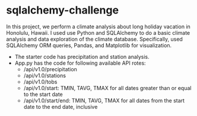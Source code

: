 # sqlalchemy-challenge
In this project, we perform a climate analysis about long holiday vacation in Honolulu, Hawaii. I used use Python and SQLAlchemy to do a basic climate analysis and data exploration of the climate database. Specifically, used SQLAlchemy ORM queries, Pandas, and Matplotlib for visualization.

* The starter code has precipitation and station analysis.
* App.py has the code for following available API rotes:
  - /api/v1.0/precipitation
  - /api/v1.0/stations
  - /api/v1.0/tobs
  - /api/v1.0/start: TMIN, TAVG, TMAX for all dates greater than or equal to the start date
  - /api/v1.0/start/end: TMIN, TAVG, TMAX for all dates from the start date to the end date, inclusive
